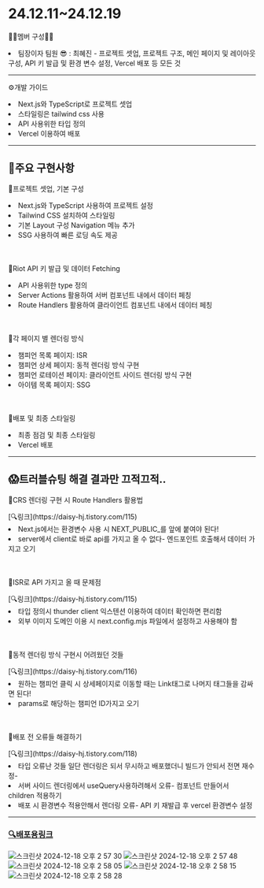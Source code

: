 <H1>24.12.11~24.12.19</H1>
<p>👼🏻멤버 구성👼🏻</p>
<li>팀장이자 팀원 😎  : 최혜진 - 프로젝트 셋업, 프로젝트 구조, 메인 페이지 및 레이아웃 구성, API 키 발급 및 환경 변수 설정, Vercel 배포 등 모든 것</li>

---

<p>⚙️개발 가이드</p>
<li>Next.js와 TypeScript로 프로젝트 셋업</li>
<li>스타일링은 tailwind css 사용</li>
<li>API 사용위한 타입 정의</li>
<li>Vercel 이용하여 배포</li>

---

<h2>📌주요 구현사항</h2>
<p>🐥프로젝트 셋업, 기본 구성</p>
<li>Next.js와 TypeScript 사용하여 프로젝트 설정</li>
<li>Tailwind CSS 설치하여 스타일링</li>
<li>기본 Layout 구성 Navigation 메뉴 추가</li>
<li>SSG 사용하여 빠른 로딩 속도 제공</li>
<br> 
<br>
<p>🐥Riot API 키 발급 및 데이터 Fetching</p>
<li>API 사용위한 type 정의</li>
<li>Server Actions 활용하여 서버 컴포넌트 내에서 데이터 페칭</li>
<li>Route Handlers 활용하여 클라이언트 컴포넌트 내에서 데이터 페칭</li>
<br> 
<br>
<p>🐥각 페이지 별 렌더링 방식</p>
<li>챔피언 목록 페이지: ISR</li>
<li>챔피언 상세 페이지: 동적 렌더링 방식 구현</li>
<li>챔피언 로테이션 페이지: 클라이언트 사이드 렌더링 방식 구현</li>
<li>아이템 목록 페이지: SSG</li>
<br> 
<br>
<p>🐥배포 및 최종 스타일링</p>
<li>최종 점검 및 최종 스타일링</li>
<li>Vercel 배포</li>

---

<h2>😱트러블슈팅 해결 결과만 끄적끄적..</h2>
<p>🐤CRS 렌더링 구현 시 Route Handlers 활용법</p> [🔍링크](https://daisy-hj.tistory.com/115)
<li>Next.js에서는 환경변수 사용 시 NEXT_PUBLIC_를 앞에 붙여야 된다!</li>
<li>server에서 client로 바로 api를 가지고 올 수 없다- 엔드포인트 호출해서 데이터 가지고 오기</li>
<br>
<br>
<p>🐤ISR로 API 가지고 올 때 문제점</p> [🔍링크](https://daisy-hj.tistory.com/115)
<li>타입 정의시 thunder client 익스텐션 이용하여 데이터 확인하면 편리함</li>
<li>외부 이미지 도메인 이용 시 next.config.mjs 파일에서 설정하고 사용해야 함</li>
<br>
<br>
<p>🐤동적 렌더링 방식 구현시 어려웠던 것들</p> [🔍링크](https://daisy-hj.tistory.com/116)
<li>원하는 챔피언 클릭 시 상세페이지로 이동할 때는 Link태그로 나머지 태그들을 감싸면 된다!</li>
<li>params로 해당하는 챔피언 ID가지고 오기</li>
<br>
<br>
<p>🐤배포 전 오류들 해결하기</p> [🔍링크](https://daisy-hj.tistory.com/118)
<li>타입 오류난 것들 일단 렌더링은 되서 무시하고 배포했더니 빌드가 안되서 전면 재수정-</li>
<li>서버 사이드 렌더링에서 useQuery사용하려해서 오류- 컴포넌트 만들어서 children 적용하기</li>
<li>배포 시 환경변수 적용안해서 렌더링 오류- API 키 재발급 후 vercel 환경변수 설정</li>



---
### [🔍배포용링크](https://league-of-legends-information-8tudq95uq-choihyejins-projects.vercel.app/)
![스크린샷 2024-12-18 오후 2 57 30](https://github.com/user-attachments/assets/970e0707-6ff5-454c-878d-d77c4a67cd96)
![스크린샷 2024-12-18 오후 2 57 48](https://github.com/user-attachments/assets/1e905954-7acc-45f4-ac1d-5ae3b3c23484)
![스크린샷 2024-12-18 오후 2 58 05](https://github.com/user-attachments/assets/77612ba1-32fe-4412-bcbc-c75376487d63)
![스크린샷 2024-12-18 오후 2 58 15](https://github.com/user-attachments/assets/64d96fb4-984a-4534-a5ae-a420c26613d5)
![스크린샷 2024-12-18 오후 2 58 28](https://github.com/user-attachments/assets/7813150c-d18d-4335-a6ce-858ef9e6290c)

